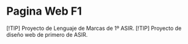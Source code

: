 # Pagina Web F1
[!TIP]
Proyecto de Lenguaje de Marcas de 1º ASIR.
[!TIP]
Proyecto de diseño web de primero de ASIR. 
